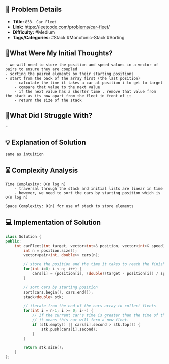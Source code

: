 ## 📝 Problem Details

- **Title:** `853. Car Fleet`
- **Link:** https://leetcode.com/problems/car-fleet/
- **Difficulty:** #Medium 
- **Tags/Categories:** #Stack #Monotonic-Stack #Sorting 

## 💭What Were My Initial Thoughts?

```
- we will need to store the position and speed values in a vector of pairs to ensure they are coupled
- sorting the paired elements by their starting positions 
- start from the back of the array first (the last position)
	- calculate the time it takes a car at position i to get to target
	- compare that value to the next value 
	- if the next value has a shorter time , remove that value from the stack as its now apart from the fleet in front of it 
	- return the size of the stack 
```

## 🤔What Did I Struggle With?

```
~
```

## 💡 Explanation of Solution

```
same as intuition 
```

## ⌛ Complexity Analysis

```
Time Complexity: O(n log n)
	- traversal through the stack and initial lists are linear in time
	- however, we need to sort the cars by starting position which is O(n log n)

Space Complexity: O(n) for use of stack to store elements
```

## 💻 Implementation of Solution

```cpp
class Solution {
public:
    int carFleet(int target, vector<int>& position, vector<int>& speed) {
        int n = position.size();
        vector<pair<int, double>> cars(n);

        // store the position and the time it takes to reach the finish (target)
        for(int i=0; i < n; i++) {
            cars[i] = {position[i], (double)(target - position[i]) / speed[i]};
        }

        // sort cars by starting position
        sort(cars.begin(), cars.end());
        stack<double> stk;

        // iterate from the end of the cars array to collect fleets
        for(int i = n-1; i >= 0; i--) {
            // If the current car's time is greater than the time of the last fleet on the stack,
            // it means this car will form a new fleet.
            if (stk.empty() || cars[i].second > stk.top()) {
                stk.push(cars[i].second);
            }
        }

        return stk.size();
    }
};
```
